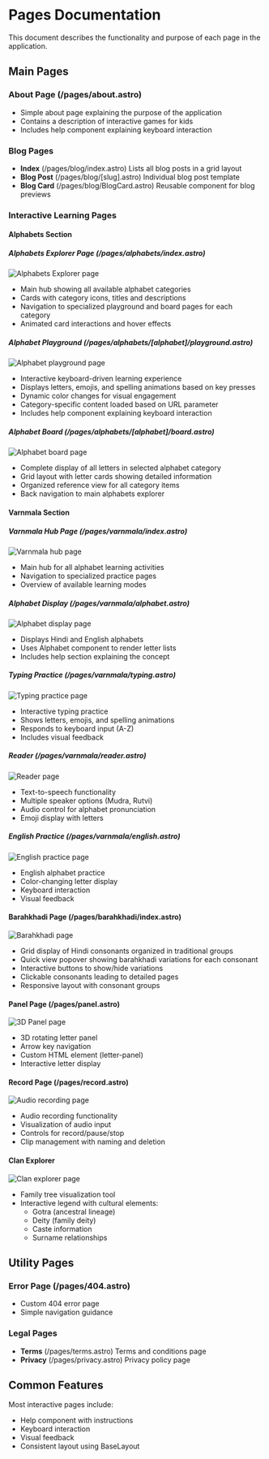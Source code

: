# Pages Documentation

This document describes the functionality and purpose of each page in the application.

## Main Pages

### About Page (/pages/about.astro)

- Simple about page explaining the purpose of the application
- Contains a description of interactive games for kids
- Includes help component explaining keyboard interaction

### Blog Pages

- **Index** (/pages/blog/index.astro)
  Lists all blog posts in a grid layout
- **Blog Post** (/pages/blog/[slug].astro)
  Individual blog post template
- **Blog Card** (/pages/blog/BlogCard.astro)
  Reusable component for blog previews

### Interactive Learning Pages

#### Alphabets Section

##### Alphabets Explorer Page (/pages/alphabets/index.astro)

![Alphabets Explorer page](../src/assets/screenshots/alphabets/index.png)

- Main hub showing all available alphabet categories
- Cards with category icons, titles and descriptions
- Navigation to specialized playground and board pages for each category
- Animated card interactions and hover effects

##### Alphabet Playground (/pages/alphabets/[alphabet]/playground.astro)

![Alphabet playground page](../src/assets/screenshots/alphabets/playground.png)

- Interactive keyboard-driven learning experience
- Displays letters, emojis, and spelling animations based on key presses
- Dynamic color changes for visual engagement
- Category-specific content loaded based on URL parameter
- Includes help component explaining keyboard interaction

##### Alphabet Board (/pages/alphabets/[alphabet]/board.astro)

![Alphabet board page](../src/assets/screenshots/alphabets/board.png)

- Complete display of all letters in selected alphabet category
- Grid layout with letter cards showing detailed information
- Organized reference view for all category items
- Back navigation to main alphabets explorer

#### Varnmala Section

##### Varnmala Hub Page (/pages/varnmala/index.astro)

![Varnmala hub page](../src/assets/screenshots/varnmala/index.png)

- Main hub for all alphabet learning activities
- Navigation to specialized practice pages
- Overview of available learning modes

##### Alphabet Display (/pages/varnmala/alphabet.astro)

![Alphabet display page](../src/assets/screenshots/varnmala/alphabets.png)

- Displays Hindi and English alphabets
- Uses Alphabet component to render letter lists
- Includes help section explaining the concept

##### Typing Practice (/pages/varnmala/typing.astro)

![Typing practice page](../src/assets/screenshots/varnmala/typing.png)

- Interactive typing practice
- Shows letters, emojis, and spelling animations
- Responds to keyboard input (A-Z)
- Includes visual feedback

##### Reader (/pages/varnmala/reader.astro)

![Reader page](../src/assets/screenshots/varnmala/reader.png)

- Text-to-speech functionality
- Multiple speaker options (Mudra, Rutvi)
- Audio control for alphabet pronunciation
- Emoji display with letters

##### English Practice (/pages/varnmala/english.astro)

![English practice page](../src/assets/screenshots/varnmala/english.png)

- English alphabet practice
- Color-changing letter display
- Keyboard interaction
- Visual feedback

#### Barahkhadi Page (/pages/barahkhadi/index.astro)

![Barahkhadi page](../src/assets/screenshots/barahkhadi.png)

- Grid display of Hindi consonants organized in traditional groups
- Quick view popover showing barahkhadi variations for each consonant
- Interactive buttons to show/hide variations
- Clickable consonants leading to detailed pages
- Responsive layout with consonant groups

#### Panel Page (/pages/panel.astro)

![3D Panel page](../src/assets/screenshots/panel.png)

- 3D rotating letter panel
- Arrow key navigation
- Custom HTML element (letter-panel)
- Interactive letter display

#### Record Page (/pages/record.astro)

![Audio recording page](../src/assets/screenshots/record.png)

- Audio recording functionality
- Visualization of audio input
- Controls for record/pause/stop
- Clip management with naming and deletion

#### Clan Explorer

![Clan explorer page](../src/assets/screenshots/clan.png)

- Family tree visualization tool
- Interactive legend with cultural elements:
  - Gotra (ancestral lineage)
  - Deity (family deity)
  - Caste information
  - Surname relationships

## Utility Pages

### Error Page (/pages/404.astro)

- Custom 404 error page
- Simple navigation guidance

### Legal Pages

- **Terms** (/pages/terms.astro)
  Terms and conditions page
- **Privacy** (/pages/privacy.astro)
  Privacy policy page

## Common Features

Most interactive pages include:

- Help component with instructions
- Keyboard interaction
- Visual feedback
- Consistent layout using BaseLayout
